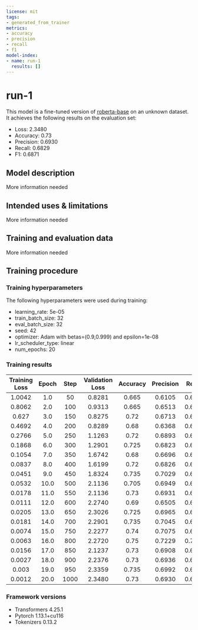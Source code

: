 ```yaml
---
license: mit
tags:
- generated_from_trainer
metrics:
- accuracy
- precision
- recall
- f1
model-index:
- name: run-1
  results: []
---
```


<!-- This model card has been generated automatically according to the information the Trainer had access to. You
should probably proofread and complete it, then remove this comment. -->

# run-1

This model is a fine-tuned version of [roberta-base](https://huggingface.co/roberta-base) on an unknown dataset.
It achieves the following results on the evaluation set:
- Loss: 2.3480
- Accuracy: 0.73
- Precision: 0.6930
- Recall: 0.6829
- F1: 0.6871

## Model description

More information needed

## Intended uses & limitations

More information needed

## Training and evaluation data

More information needed

## Training procedure

### Training hyperparameters

The following hyperparameters were used during training:
- learning_rate: 5e-05
- train_batch_size: 32
- eval_batch_size: 32
- seed: 42
- optimizer: Adam with betas=(0.9,0.999) and epsilon=1e-08
- lr_scheduler_type: linear
- num_epochs: 20

### Training results

| Training Loss | Epoch | Step | Validation Loss | Accuracy | Precision | Recall | F1     |
|:-------------:|:-----:|:----:|:---------------:|:--------:|:---------:|:------:|:------:|
| 1.0042        | 1.0   | 50   | 0.8281          | 0.665    | 0.6105    | 0.6240 | 0.6016 |
| 0.8062        | 2.0   | 100  | 0.9313          | 0.665    | 0.6513    | 0.6069 | 0.5505 |
| 0.627         | 3.0   | 150  | 0.8275          | 0.72     | 0.6713    | 0.6598 | 0.6638 |
| 0.4692        | 4.0   | 200  | 0.8289          | 0.68     | 0.6368    | 0.6447 | 0.6398 |
| 0.2766        | 5.0   | 250  | 1.1263          | 0.72     | 0.6893    | 0.6431 | 0.6417 |
| 0.1868        | 6.0   | 300  | 1.2901          | 0.725    | 0.6823    | 0.6727 | 0.6764 |
| 0.1054        | 7.0   | 350  | 1.6742          | 0.68     | 0.6696    | 0.6427 | 0.6384 |
| 0.0837        | 8.0   | 400  | 1.6199          | 0.72     | 0.6826    | 0.6735 | 0.6772 |
| 0.0451        | 9.0   | 450  | 1.8324          | 0.735    | 0.7029    | 0.6726 | 0.6727 |
| 0.0532        | 10.0  | 500  | 2.1136          | 0.705    | 0.6949    | 0.6725 | 0.6671 |
| 0.0178        | 11.0  | 550  | 2.1136          | 0.73     | 0.6931    | 0.6810 | 0.6832 |
| 0.0111        | 12.0  | 600  | 2.2740          | 0.69     | 0.6505    | 0.6430 | 0.6461 |
| 0.0205        | 13.0  | 650  | 2.3026          | 0.725    | 0.6965    | 0.6685 | 0.6716 |
| 0.0181        | 14.0  | 700  | 2.2901          | 0.735    | 0.7045    | 0.6806 | 0.6876 |
| 0.0074        | 15.0  | 750  | 2.2277          | 0.74     | 0.7075    | 0.6923 | 0.6978 |
| 0.0063        | 16.0  | 800  | 2.2720          | 0.75     | 0.7229    | 0.7051 | 0.7105 |
| 0.0156        | 17.0  | 850  | 2.1237          | 0.73     | 0.6908    | 0.6841 | 0.6854 |
| 0.0027        | 18.0  | 900  | 2.2376          | 0.73     | 0.6936    | 0.6837 | 0.6874 |
| 0.003         | 19.0  | 950  | 2.3359          | 0.735    | 0.6992    | 0.6897 | 0.6937 |
| 0.0012        | 20.0  | 1000 | 2.3480          | 0.73     | 0.6930    | 0.6829 | 0.6871 |


### Framework versions

- Transformers 4.25.1
- Pytorch 1.13.1+cu116
- Tokenizers 0.13.2
